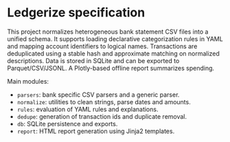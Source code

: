 # Ledgerize specification

This project normalizes heterogeneous bank statement CSV files into a unified schema. It supports loading declarative categorization rules in YAML and mapping account identifiers to logical names. Transactions are deduplicated using a stable hash and approximate matching on normalized descriptions. Data is stored in SQLite and can be exported to Parquet/CSV/JSONL. A Plotly-based offline report summarizes spending.

Main modules:
- `parsers`: bank specific CSV parsers and a generic parser.
- `normalize`: utilities to clean strings, parse dates and amounts.
- `rules`: evaluation of YAML rules and explanations.
- `dedupe`: generation of transaction ids and duplicate removal.
- `db`: SQLite persistence and exports.
- `report`: HTML report generation using Jinja2 templates.
